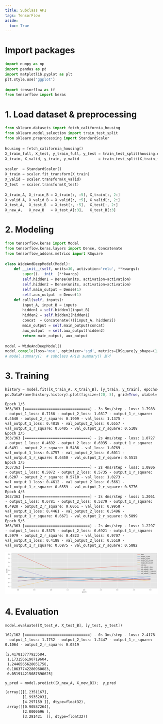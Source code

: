 ```yaml
---
title: Subclass API
tags: TensorFlow
aside:
  toc: True
---
```


<!--more-->


# Import packages


```python
import numpy as np
import pandas as pd
import matplotlib.pyplot as plt
plt.style.use('ggplot')

import tensorflow as tf
from tensorflow import keras
```

# 1. Load dataset & preprocessing


```python
from sklearn.datasets import fetch_california_housing
from sklearn.model_selection import train_test_split
from sklearn.preprocessing import StandardScaler

housing = fetch_california_housing()
X_train_full, X_test, y_train_full, y_test = train_test_split(housing.data, housing.target)
X_train, X_valid, y_train, y_valid         = train_test_split(X_train_full, y_train_full)

scaler  = StandardScaler()
X_train = scaler.fit_transform(X_train)
X_valid = scaler.transform(X_valid)
X_test  = scaler.transform(X_test)

X_train_A, X_train_B = X_train[:, :5], X_train[:, 2:]
X_valid_A, X_valid_B = X_valid[:, :5], X_valid[:, 2:]
X_test_A,  X_test_B  = X_test[:, :5],  X_test[:, 2:]
X_new_A,   X_new_B   = X_test_A[:3],   X_test_B[:3]
```

# 2. Modeling


```python
from tensorflow.keras import Model
from tensorflow.keras.layers import Dense, Concatenate
from tensorflow_addons.metrics import RSquare

class WideAndDeepModel(Model):
    def __init__(self, units=30, activation='relu', **kwargs):
        super().__init__(**kwargs)
        self.hidden1 = Dense(units, activation=activation)
        self.hidden2 = Dense(units, activation=activation)
        self.main_output = Dense(1)
        self.aux_output  = Dense(1)
    def call(self, inputs):
        input_A, input_B = inputs
        hidden1 = self.hidden1(input_B)
        hidden2 = self.hidden2(hidden1)
        concat  = Concatenate()([input_A, hidden2])
        main_output = self.main_output(concat)
        aux_output  = self.aux_output(hidden2)
        return main_output, aux_output

model = WideAndDeepModel()
model.compile(loss='mse', optimizer='sgd', metrics=[RSquare(y_shape=(1,))])
# model.summary()  # subclass API는 summary() 불가
```

# 3. Training


```python
history = model.fit([X_train_A, X_train_B], [y_train, y_train], epochs=5, validation_data=([X_valid_A, X_valid_B], [y_valid, y_valid]))
pd.DataFrame(history.history).plot(figsize=(20, 5), grid=True, xlabel='epoch', ylabel='score');
```

    Epoch 1/5
    363/363 [==============================] - 3s 5ms/step - loss: 1.7983 - output_1_loss: 0.7166 - output_2_loss: 1.0817 - output_1_r_square: 0.4640 - output_2_r_square: 0.1909 - val_loss: 1.1375 - val_output_1_loss: 0.4818 - val_output_2_loss: 0.6557 - val_output_1_r_square: 0.6405 - val_output_2_r_square: 0.5108
    Epoch 2/5
    363/363 [==============================] - 2s 4ms/step - loss: 1.0727 - output_1_loss: 0.4692 - output_2_loss: 0.6035 - output_1_r_square: 0.6491 - output_2_r_square: 0.5486 - val_loss: 1.0769 - val_output_1_loss: 0.4757 - val_output_2_loss: 0.6011 - val_output_1_r_square: 0.6450 - val_output_2_r_square: 0.5515
    Epoch 3/5
    363/363 [==============================] - 2s 4ms/step - loss: 1.0806 - output_1_loss: 0.5072 - output_2_loss: 0.5735 - output_1_r_square: 0.6207 - output_2_r_square: 0.5710 - val_loss: 1.0273 - val_output_1_loss: 0.4612 - val_output_2_loss: 0.5661 - val_output_1_r_square: 0.6559 - val_output_2_r_square: 0.5776
    Epoch 4/5
    363/363 [==============================] - 2s 4ms/step - loss: 1.2061 - output_1_loss: 0.6781 - output_2_loss: 0.5279 - output_1_r_square: 0.4928 - output_2_r_square: 0.6051 - val_loss: 0.9958 - val_output_1_loss: 0.4461 - val_output_2_loss: 0.5496 - val_output_1_r_square: 0.6671 - val_output_2_r_square: 0.5899
    Epoch 5/5
    363/363 [==============================] - 2s 4ms/step - loss: 1.2297 - output_1_loss: 0.5375 - output_2_loss: 0.6921 - output_1_r_square: 0.5979 - output_2_r_square: 0.4823 - val_loss: 0.9707 - val_output_1_loss: 0.4188 - val_output_2_loss: 0.5519 - val_output_1_r_square: 0.6875 - val_output_2_r_square: 0.5882




![png](/deprecated/images/2022-03-11-tf-subclass_api/output_7_1.png)



# 4. Evaluation


```python
model.evaluate([X_test_A, X_test_B], [y_test, y_test])
```

    162/162 [==============================] - 0s 3ms/step - loss: 2.4178 - output_1_loss: 1.1732 - output_2_loss: 1.2447 - output_1_r_square: 0.1064 - output_2_r_square: 0.0519

    [2.417813777923584,
     1.1731566190719604,
     1.2446565628051758,
     0.10637742280960083,
     0.051914215087890625]




```python
y_pred = model.predict([X_new_A, X_new_B]);  y_pred
```




    (array([[1.2351167],
            [1.9935203],
            [4.297159 ]], dtype=float32),
     array([[0.90587264],
            [2.0000696 ],
            [3.281421  ]], dtype=float32))
